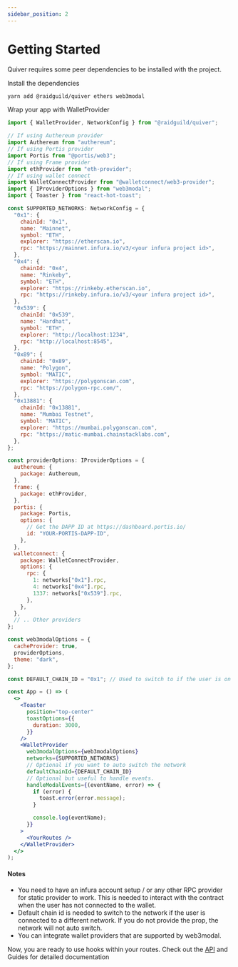 ```yaml
---
sidebar_position: 2
---
```


# Getting Started

Quiver requires some peer dependencies to be installed with the project.

Install the dependencies

```bash
yarn add @raidguild/quiver ethers web3modal
```

Wrap your app with WalletProvider

```jsx
import { WalletProvider, NetworkConfig } from "@raidguild/quiver";

// If using Authereum provider
import Authereum from "authereum";
// If using Portis provider
import Portis from "@portis/web3";
// If using Frame provider
import ethProvider from "eth-provider";
// If using wallet connect
import WalletConnectProvider from "@walletconnect/web3-provider";
import { IProviderOptions } from "web3modal";
import { Toaster } from "react-hot-toast";

const SUPPORTED_NETWORKS: NetworkConfig = {
  "0x1": {
    chainId: "0x1",
    name: "Mainnet",
    symbol: "ETH",
    explorer: "https://etherscan.io",
    rpc: "https://mainnet.infura.io/v3/<your infura project id>",
  },
  "0x4": {
    chainId: "0x4",
    name: "Rinkeby",
    symbol: "ETH",
    explorer: "https://rinkeby.etherscan.io",
    rpc: "https://rinkeby.infura.io/v3/<your infura project id>",
  },
  "0x539": {
    chainId: "0x539",
    name: "Hardhat",
    symbol: "ETH",
    explorer: "http://localhost:1234",
    rpc: "http://localhost:8545",
  },
  "0x89": {
    chainId: "0x89",
    name: "Polygon",
    symbol: "MATIC",
    explorer: "https://polygonscan.com",
    rpc: "https://polygon-rpc.com/",
  },
  "0x13881": {
    chainId: "0x13881",
    name: "Mumbai Testnet",
    symbol: "MATIC",
    explorer: "https://mumbai.polygonscan.com",
    rpc: "https://matic-mumbai.chainstacklabs.com",
  },
};

const providerOptions: IProviderOptions = {
  authereum: {
    package: Authereum,
  },
  frame: {
    package: ethProvider,
  },
  portis: {
    package: Portis,
    options: {
      // Get the DAPP ID at https://dashboard.portis.io/
      id: "YOUR-PORTIS-DAPP-ID",
    },
  },
  walletconnect: {
    package: WalletConnectProvider,
    options: {
      rpc: {
        1: networks["0x1"].rpc,
        4: networks["0x4"].rpc,
        1337: networks["0x539"].rpc,
      },
    },
  },
  // .. Other providers
};

const web3modalOptions = {
  cacheProvider: true,
  providerOptions,
  theme: "dark",
};

const DEFAULT_CHAIN_ID = "0x1"; // Used to switch to if the user is on an unsupported network

const App = () => (
  <>
    <Toaster
      position="top-center"
      toastOptions={{
        duration: 3000,
      }}
    />
    <WalletProvider
      web3modalOptions={web3modalOptions}
      networks={SUPPORTED_NETWORKS}
      // Optional if you want to auto switch the network
      defaultChainId={DEFAULT_CHAIN_ID}
      // Optional but useful to handle events.
      handleModalEvents={(eventName, error) => {
        if (error) {
          toast.error(error.message);
        }

        console.log(eventName);
      }}
    >
      <YourRoutes />
    </WalletProvider>
  </>
);
```

#### Notes

* You need to have an infura account setup / or any other RPC provider for static provider to work. This is needed to interact with the contract when the user has not connected to the wallet.
* Default chain id is needed to switch to the network if the user is connected to a different network. If you do not provide the prop, the network will not auto switch.
* You can integrate wallet providers that are supported by web3modal.

Now, you are ready to use hooks within your routes.
Check out the [API](/api) and Guides for detailed documentation
